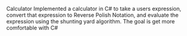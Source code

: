 Calculator
Implemented a calculator in C# to take a users expression, convert that expression to Reverse Polish Notation, and evaluate the expression using the shunting yard algorithm.
The goal is get more comfortable with C#
